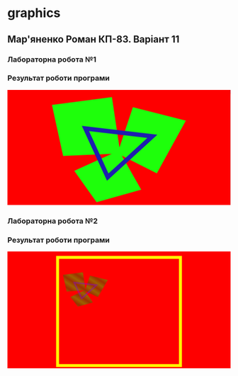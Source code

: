 # graphics

## Мар'яненко Роман КП-83. Варіант 11

### Лабораторна робота №1 

### Результат роботи програми 
![lab1](lab1/lab1.jpg)

### Лабораторна робота №2

### Результат роботи програми
![lab2](lab2/lab2.gif)


